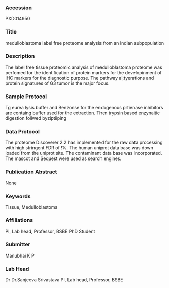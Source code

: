 ### Accession
PXD014950

### Title
medulloblastoma label free proteome analysis from an Indian subpopulation

### Description
The label free tissue proteomic analysis of medulloblastoma proteome was perfomed for the identification of protein markers for the developinment of IHC markers for the diagnostic purpose. The pathway al;tyerations and protein signatures of G3 tumor is the major focus.

### Sample Protocol
Tg eurea lysis buffer and Benzonse for the endogenous prtienase inhibitors are containg buffer used for the extraction. Then trypsin based enzynaitic digestion follwed byziptiiping

### Data Protocol
The proteome Discoverer 2.2 has implemented for the raw data processing with high stringent FDR of !%. The human uniprot data base was down loaded from the uniprot site. The contaminant data base was incorporated. The mascot and Sequest were used as search engines.

### Publication Abstract
None

### Keywords
Tissue, Medulloblastoma

### Affiliations
PI, Lab head, Professor, BSBE
PhD Student

### Submitter
Manubhai K P

### Lab Head
Dr Dr.Sanjeeva Srivastava
PI, Lab head, Professor, BSBE


